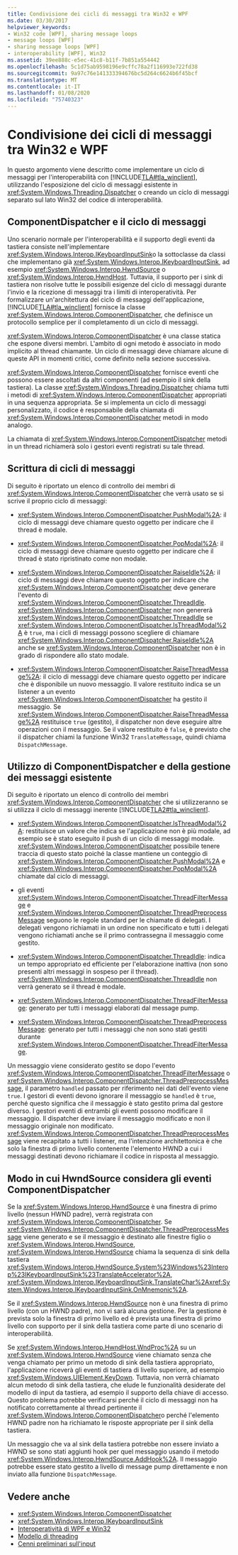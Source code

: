 ```yaml
---
title: Condivisione dei cicli di messaggi tra Win32 e WPF
ms.date: 03/30/2017
helpviewer_keywords:
- Win32 code [WPF], sharing message loops
- message loops [WPF]
- sharing message loops [WPF]
- interoperability [WPF], Win32
ms.assetid: 39ee888c-e5ec-41c8-b11f-7b851a554442
ms.openlocfilehash: 5c1d75ab9598196e9cffc78a2f116993e722fd38
ms.sourcegitcommit: 9a97c76e141333394676bc5d264c6624b6f45bcf
ms.translationtype: MT
ms.contentlocale: it-IT
ms.lasthandoff: 01/08/2020
ms.locfileid: "75740323"
---
```

# <a name="sharing-message-loops-between-win32-and-wpf"></a>Condivisione dei cicli di messaggi tra Win32 e WPF
In questo argomento viene descritto come implementare un ciclo di messaggi per l'interoperabilità con [!INCLUDE[TLA#tla_winclient](../../../../includes/tlasharptla-winclient-md.md)], utilizzando l'esposizione del ciclo di messaggi esistente in <xref:System.Windows.Threading.Dispatcher> o creando un ciclo di messaggi separato sul lato Win32 del codice di interoperabilità.  
  
## <a name="componentdispatcher-and-the-message-loop"></a>ComponentDispatcher e il ciclo di messaggi  
 Uno scenario normale per l'interoperabilità e il supporto degli eventi da tastiera consiste nell'implementare <xref:System.Windows.Interop.IKeyboardInputSink>o la sottoclasse da classi che implementano già <xref:System.Windows.Interop.IKeyboardInputSink>, ad esempio <xref:System.Windows.Interop.HwndSource> o <xref:System.Windows.Interop.HwndHost>. Tuttavia, il supporto per i sink di tastiera non risolve tutte le possibili esigenze del ciclo di messaggi durante l'invio e la ricezione di messaggi tra i limiti di interoperatività. Per formalizzare un'architettura del ciclo di messaggi dell'applicazione, [!INCLUDE[TLA#tla_winclient](../../../../includes/tlasharptla-winclient-md.md)] fornisce la classe <xref:System.Windows.Interop.ComponentDispatcher>, che definisce un protocollo semplice per il completamento di un ciclo di messaggi.  
  
 <xref:System.Windows.Interop.ComponentDispatcher> è una classe statica che espone diversi membri. L'ambito di ogni metodo è associato in modo implicito al thread chiamante. Un ciclo di messaggi deve chiamare alcune di queste API in momenti critici, come definito nella sezione successiva.  
  
 <xref:System.Windows.Interop.ComponentDispatcher> fornisce eventi che possono essere ascoltati da altri componenti (ad esempio il sink della tastiera). La classe <xref:System.Windows.Threading.Dispatcher> chiama tutti i metodi di <xref:System.Windows.Interop.ComponentDispatcher> appropriati in una sequenza appropriata. Se si implementa un ciclo di messaggi personalizzato, il codice è responsabile della chiamata di <xref:System.Windows.Interop.ComponentDispatcher> metodi in modo analogo.  
  
 La chiamata di <xref:System.Windows.Interop.ComponentDispatcher> metodi in un thread richiamerà solo i gestori eventi registrati su tale thread.  
  
## <a name="writing-message-loops"></a>Scrittura di cicli di messaggi  
 Di seguito è riportato un elenco di controllo dei membri di <xref:System.Windows.Interop.ComponentDispatcher> che verrà usato se si scrive il proprio ciclo di messaggi:  
  
- <xref:System.Windows.Interop.ComponentDispatcher.PushModal%2A>: il ciclo di messaggi deve chiamare questo oggetto per indicare che il thread è modale.  
  
- <xref:System.Windows.Interop.ComponentDispatcher.PopModal%2A>: il ciclo di messaggi deve chiamare questo oggetto per indicare che il thread è stato ripristinato come non modale.  
  
- <xref:System.Windows.Interop.ComponentDispatcher.RaiseIdle%2A>: il ciclo di messaggi deve chiamare questo oggetto per indicare che <xref:System.Windows.Interop.ComponentDispatcher> deve generare l'evento di <xref:System.Windows.Interop.ComponentDispatcher.ThreadIdle>. <xref:System.Windows.Interop.ComponentDispatcher> non genererà <xref:System.Windows.Interop.ComponentDispatcher.ThreadIdle> se <xref:System.Windows.Interop.ComponentDispatcher.IsThreadModal%2A> è `true`, ma i cicli di messaggi possono scegliere di chiamare <xref:System.Windows.Interop.ComponentDispatcher.RaiseIdle%2A> anche se <xref:System.Windows.Interop.ComponentDispatcher> non è in grado di rispondere allo stato modale.  
  
- <xref:System.Windows.Interop.ComponentDispatcher.RaiseThreadMessage%2A>: il ciclo di messaggi deve chiamare questo oggetto per indicare che è disponibile un nuovo messaggio. Il valore restituito indica se un listener a un evento <xref:System.Windows.Interop.ComponentDispatcher> ha gestito il messaggio. Se <xref:System.Windows.Interop.ComponentDispatcher.RaiseThreadMessage%2A> restituisce `true` (gestito), il dispatcher non deve eseguire altre operazioni con il messaggio. Se il valore restituito è `false`, è previsto che il dispatcher chiami la funzione Win32 `TranslateMessage`, quindi chiama `DispatchMessage`.  
  
## <a name="using-componentdispatcher-and-existing-message-handling"></a>Utilizzo di ComponentDispatcher e della gestione dei messaggi esistente  
 Di seguito è riportato un elenco di controllo dei membri <xref:System.Windows.Interop.ComponentDispatcher> che si utilizzeranno se si utilizza il ciclo di messaggi inerente [!INCLUDE[TLA2#tla_winclient](../../../../includes/tla2sharptla-winclient-md.md)].  
  
- <xref:System.Windows.Interop.ComponentDispatcher.IsThreadModal%2A>: restituisce un valore che indica se l'applicazione non è più modale, ad esempio se è stato eseguito il push di un ciclo di messaggi modale. <xref:System.Windows.Interop.ComponentDispatcher> possibile tenere traccia di questo stato poiché la classe mantiene un conteggio di <xref:System.Windows.Interop.ComponentDispatcher.PushModal%2A> e <xref:System.Windows.Interop.ComponentDispatcher.PopModal%2A> chiamate dal ciclo di messaggi.  
  
- gli eventi <xref:System.Windows.Interop.ComponentDispatcher.ThreadFilterMessage> e <xref:System.Windows.Interop.ComponentDispatcher.ThreadPreprocessMessage> seguono le regole standard per le chiamate di delegati. I delegati vengono richiamati in un ordine non specificato e tutti i delegati vengono richiamati anche se il primo contrassegna il messaggio come gestito.  
  
- <xref:System.Windows.Interop.ComponentDispatcher.ThreadIdle>: indica un tempo appropriato ed efficiente per l'elaborazione inattiva (non sono presenti altri messaggi in sospeso per il thread). <xref:System.Windows.Interop.ComponentDispatcher.ThreadIdle> non verrà generato se il thread è modale.  
  
- <xref:System.Windows.Interop.ComponentDispatcher.ThreadFilterMessage>: generato per tutti i messaggi elaborati dal message pump.  
  
- <xref:System.Windows.Interop.ComponentDispatcher.ThreadPreprocessMessage>: generato per tutti i messaggi che non sono stati gestiti durante <xref:System.Windows.Interop.ComponentDispatcher.ThreadFilterMessage>.  
  
 Un messaggio viene considerato gestito se dopo l'evento <xref:System.Windows.Interop.ComponentDispatcher.ThreadFilterMessage> o <xref:System.Windows.Interop.ComponentDispatcher.ThreadPreprocessMessage>, il parametro `handled` passato per riferimento nei dati dell'evento viene `true`. I gestori di eventi devono ignorare il messaggio se `handled` è `true`, perché questo significa che il messaggio è stato gestito prima dal gestore diverso. I gestori eventi di entrambi gli eventi possono modificare il messaggio. Il dispatcher deve inviare il messaggio modificato e non il messaggio originale non modificato. <xref:System.Windows.Interop.ComponentDispatcher.ThreadPreprocessMessage> viene recapitato a tutti i listener, ma l'intenzione architettonica è che solo la finestra di primo livello contenente l'elemento HWND a cui i messaggi destinati devono richiamare il codice in risposta al messaggio.  
  
## <a name="how-hwndsource-treats-componentdispatcher-events"></a>Modo in cui HwndSource considera gli eventi ComponentDispatcher  
 Se la <xref:System.Windows.Interop.HwndSource> è una finestra di primo livello (nessun HWND padre), verrà registrata con <xref:System.Windows.Interop.ComponentDispatcher>. Se <xref:System.Windows.Interop.ComponentDispatcher.ThreadPreprocessMessage> viene generato e se il messaggio è destinato alle finestre figlio o <xref:System.Windows.Interop.HwndSource>, <xref:System.Windows.Interop.HwndSource> chiama la sequenza di sink della tastiera <xref:System.Windows.Interop.HwndSource.System%23Windows%23Interop%23IKeyboardInputSink%23TranslateAccelerator%2A>, <xref:System.Windows.Interop.IKeyboardInputSink.TranslateChar%2A><xref:System.Windows.Interop.IKeyboardInputSink.OnMnemonic%2A>.  
  
 Se il <xref:System.Windows.Interop.HwndSource> non è una finestra di primo livello (con un HWND padre), non vi sarà alcuna gestione. Per la gestione è prevista solo la finestra di primo livello ed è prevista una finestra di primo livello con supporto per il sink della tastiera come parte di uno scenario di interoperabilità.  
  
 Se <xref:System.Windows.Interop.HwndHost.WndProc%2A> su un <xref:System.Windows.Interop.HwndSource> viene chiamato senza che venga chiamato per primo un metodo di sink della tastiera appropriato, l'applicazione riceverà gli eventi di tastiera di livello superiore, ad esempio <xref:System.Windows.UIElement.KeyDown>. Tuttavia, non verrà chiamato alcun metodo di sink della tastiera, che elude le funzionalità desiderate del modello di input da tastiera, ad esempio il supporto della chiave di accesso. Questo problema potrebbe verificarsi perché il ciclo di messaggi non ha notificato correttamente al thread pertinente il <xref:System.Windows.Interop.ComponentDispatcher>o perché l'elemento HWND padre non ha richiamato le risposte appropriate per il sink della tastiera.  
  
 Un messaggio che va al sink della tastiera potrebbe non essere inviato a HWND se sono stati aggiunti hook per quel messaggio usando il metodo <xref:System.Windows.Interop.HwndSource.AddHook%2A>. Il messaggio potrebbe essere stato gestito a livello di message pump direttamente e non inviato alla funzione `DispatchMessage`.  
  
## <a name="see-also"></a>Vedere anche

- <xref:System.Windows.Interop.ComponentDispatcher>
- <xref:System.Windows.Interop.IKeyboardInputSink>
- [Interoperatività di WPF e Win32](wpf-and-win32-interoperation.md)
- [Modello di threading](threading-model.md)
- [Cenni preliminari sull'input](input-overview.md)
